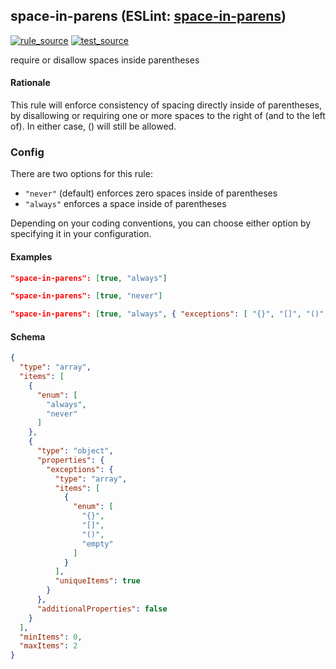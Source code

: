 <!-- Start:AutoDoc:: Modify `src/readme/rules.ts` and run `gulp readme` to update block -->
## space-in-parens (ESLint: [space-in-parens](http://eslint.org/docs/rules/space-in-parens))
[![rule_source](https://img.shields.io/badge/%F0%9F%93%8F%20rule-source-green.svg)](https://github.com/buzinas/tslint-eslint-rules/blob/master/src/rules/spaceInParensRule.ts)
[![test_source](https://img.shields.io/badge/%F0%9F%93%98%20test-source-blue.svg)](https://github.com/buzinas/tslint-eslint-rules/blob/master/src/test/rules/spaceInParensRuleTests.ts)

require or disallow spaces inside parentheses

#### Rationale

This rule will enforce consistency of spacing directly inside of parentheses,
by disallowing or requiring one or more spaces to the right of (and to the
left of). In either case, () will still be allowed. 

### Config

There are two options for this rule:

- `"never"` (default) enforces zero spaces inside of parentheses
- `"always"` enforces a space inside of parentheses

Depending on your coding conventions, you can choose either option by specifying
it in your configuration.

#### Examples

```json
"space-in-parens": [true, "always"]
```

```json
"space-in-parens": [true, "never"]
```

```json
"space-in-parens": [true, "always", { "exceptions": [ "{}", "[]", "()", "empty" ] }]
```
#### Schema

```json
{
  "type": "array",
  "items": [
    {
      "enum": [
        "always",
        "never"
      ]
    },
    {
      "type": "object",
      "properties": {
        "exceptions": {
          "type": "array",
          "items": [
            {
              "enum": [
                "{}",
                "[]",
                "()",
                "empty"
              ]
            }
          ],
          "uniqueItems": true
        }
      },
      "additionalProperties": false
    }
  ],
  "minItems": 0,
  "maxItems": 2
}
```
<!-- End:AutoDoc -->
